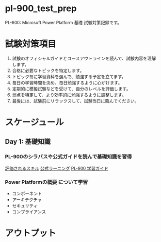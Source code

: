 # pl-900_test_prep
PL-900: Microsoft Power Platform 基礎 試験対策記録です。
# 試験対策項目

1. 試験のオフィシャルガイドとコースアウトラインを読んで、試験内容を理解します。
2. 合格に必要なトピックを特定します。
3. トピック毎に学習資料を選んで、勉強する予定を立てます。
4. 毎日の学習時間を決め、毎日勉強するように心がけます。
5. 定期的に模擬試験などを受けて、自分のレベルを評価します。
6. 弱点を特定して、より効率的に勉強するように調整します。
7. 最後には、試験前にリラックスして、試験当日に臨んでください。

# スケージュール
## Day 1: 基礎知識  

### PL-900のシラバスや公式ガイドを読んで基礎知識を習得 

[評価されるスキル]( https://learn.microsoft.com/en-us/certifications/resources/study-guides/pl-900#skills-measured-as-of-march-24-2023 )
[公式ラーニング](https://learn.microsoft.com/ja-jp/training/paths/power-plat-fundamentals/ )
[PL-900 学習ガイド](https://learn.microsoft.com/en-us/certifications/resources/study-guides/pl-900 )

### Power Platformの概要 について学習

- コンポーネント 
- アーキテクチャ 
- セキュリティ 
- コンプライアンス  



# アウトプット
